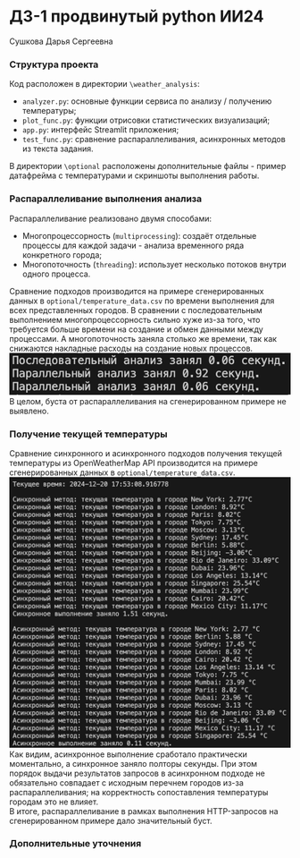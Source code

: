 # ДЗ-1 продвинутый python ИИ24
Сушкова Дарья Сергеевна
### Cтруктура проекта
Код расположен в директории `\weather_analysis`:
- `analyzer.py`: основные функции сервиса по анализу / получению температуры;
- `plot_func.py`: функции отрисовки статистических визуализаций;
- `app.py`: интерфейс Streamlit приложения;
- `test_func.py`: сравнение распараллеливания, асинхронных методов из текста задания.

В директории `\optional` расположены дополнительные файлы - пример датафрейма с температурами и скриншоты выполнения работы.
### Распараллеливание выполнения анализа
Распараллеливание реализовано двумя способами:
- Многопроцессорность (`multiprocessing`): создаёт отдельные процессы для каждой задачи - анализа временного ряда конкретного города;
- Многопоточность (`threading`): использует несколько потоков внутри одного процесса.

Сравнение подходов производится на примере сгенерированных данных в `optional/temperature_data.csv` по времени выполнения для всех представленных городов. В сравнении с последовательным выполнением многопроцессорность сильно хуже из-за того, что требуется больше времени на создание и обмен данными между процессами. А многопоточность заняла столько же времени, так как снижаются накладные расходы на создание новых процессов.<br>
![Результаты сравнения](optional/analyze_compare.png)<br>
В целом, буста от распараллеливания на сгенерированном примере не выявлено.

### Получение текущей температуры
Сравнение синхронного и асинхронного подходов получения текущей температуры из OpenWeatherMap API производится на примере сгенерированных данных в `optional/temperature_data.csv`.
![Результаты сравнения](optional/get_weather_compare.png)<br>
Как видим, асинхронное выполнение сработало практически моментально, а синхронное заняло полторы секунды. При этом порядок выдачи результатов запросов в асинхронном подходе не обязательно совпадает с исходным перечнем городов из-за распараллеливания; на корректность сопоставления температуры городам это не влияет.<br>
В итоге, распараллеливание в рамках выполнения HTTP-запросов на сгенерированном примере дало значительный буст.

### Дополнительные уточнения